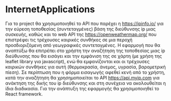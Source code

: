 # InternetApplications
Για το project θα χρησιμοποιηθεί το API που παρέχει η https://ipinfo.io/ για την εύρεση τοποθεσίας (συντεταγμένες) βάση της διεύθυνσης ip μιας συσκευής, καθώς και το web API της https://openweathermap.org/ που επιστρέφει τις τρέχουσες καιρικές συνθήκες σε μια περοχή προσδιοριζόμενη από γεωγραφικές συντεταγμένες.
Η εφαρμογή που θα αναπτύξω θα επιτρέπει στο χρήστη την αναζήτηση της τοποθεσίας μιας ip διεύθυνσης που θα εισάγει και την εμφάνιση της σε χάρτη (με χρήση της leaflet library για javascript), ενώ θα εμφανίζονται και οι τρέχουσες καιρικών συνθήκες για αυτή (θερμοκρασία, άνεμος, υγρασία, βαρομετρική πίεση).
Σε περίπτωση που η φόρμα εισαγωγής αφεθεί κενή από το χρήστη, κατά την αναζήτηση θα χρησημοποιείται το API https://api.myip.com για ανάκτηση της δικής του ip διεύθυνσης και στη συνέχεια να ακολουθείται η ίδια διαδικασία.
Για την ανάπτυξη της εφαρμογής θα χρησιμοποιηθεί το React framework.
